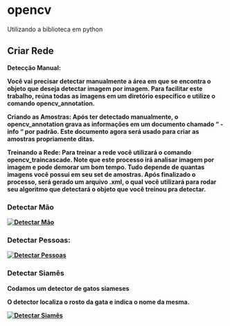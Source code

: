 # opencv
Utilizando a biblioteca em python

<h2><b>Criar Rede</h2><b>


<b>Detecção Manual:</b>

Você vai precisar detectar manualmente a área em que se encontra o objeto que deseja detectar imagem por imagem. 
Para facilitar este trabalho, reúna todas as imagens em um diretório específico e utilize o comando opencv_annotation.

<b> Criando as Amostras: </b>
Após ter detectado manualmente, o opencv_annotation grava as informações em um documento chamado “ -info “ por padrão.
Este documento agora será usado para criar as amostras propriamente ditas.

<b> Treinando a Rede: </b>
Para treinar a rede você utilizará o comando opencv_traincascade. Note que este processo irá analisar imagem por imagem e pode demorar um bom tempo. 
Tudo depende de quantas imagens você possui em seu set de amostras.
Após finalizado o processo, será gerado um arquivo .xml, o qual você utilizará para rodar seu algoritmo que detectará o objeto que você treinou pra detectar.

<h3><b> Detectar Mão </h3></b>

[![Detectar Mão](http://img.youtube.com/vi/ke1l9JEd-aU/0.jpg)](https://www.youtube.com/watch?v=ke1l9JEd-aU "Detectar Mão")


<h3><b> Detectar Pessoas: </h3></b>

[![Detectar Pessoas](http://img.youtube.com/vi/pNB2UzUjLAE/0.jpg)](https://www.youtube.com/watch?v=pNB2UzUjLAE "Detectar Pessoas")

<h3><b> Detectar Siamês</h3></b>
<p>Codamos um detector de gatos siameses
<p>O detector localiza o rosto da gata e indica o nome da mesma.

[![Detectar Siamês](http://img.youtube.com/vi/6tms21_Qq7c/0.jpg)](https://www.youtube.com/watch?v=6tms21_Qq7c "Detectar Siamês")
